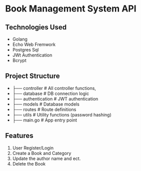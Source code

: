 #  Book Management System API
## Technologies Used
- Golang
- Echo Web Fremwork
- Postgres Sql
- JWt Authentication
- Bcrypt

## Project Structure 
- ├── controller         # All controller functions,
- ├── database           # DB connection logic
- ├── authentication     # JWT authentication
- ├── models             # Database models
- ├── routes             # Route definitions
- ├── utils              # Utility functions (password hashing)
- ├── main.go            # App entry point

## Features
1. User Register/Login
2. Create a Book and Category
3. Update the author name and ect.
4. Delete the Book
 
